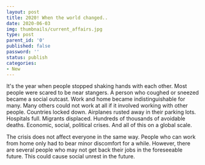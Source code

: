 ```yaml
---
layout: post
title: 2020! When the world changed..
date: 2020-06-03
img: thumbnails/current_affairs.jpg
type: post
parent_id: '0'
published: false
password: ''
status: publish
categories:
- New
---
```




It's the year when people stopped shaking hands with each other. Most people were scared to be near stangers. A person who coughed or sneezed became a social outcast. Work and home became indistinguishable for many. Many others could not work at all if it involved working with other people. Countries locked down. Airplanes rusted away in their parking lots. Hospitals full. Migrants displaced. Hundreds of thousands of avoidable deaths. Economic, social, political crises. And all of this on a global scale. 

The crisis does not affect everyone in the same way. People who can work from home only had to bear minor discomfort for a while. However, there are several people who may not get back their jobs in the foreseeable future. This could cause social unrest in the future.